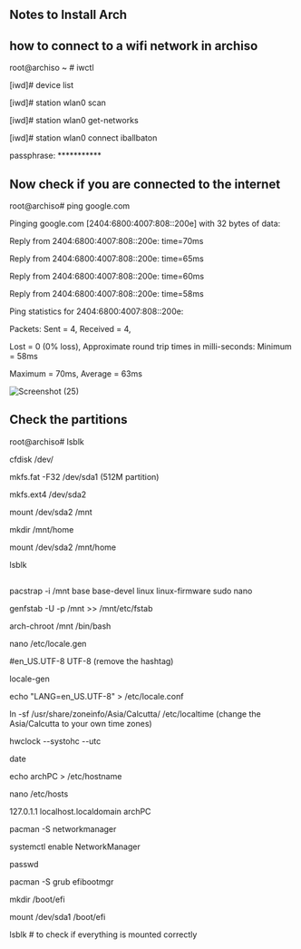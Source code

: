 ## Notes to Install Arch

## how to connect to a wifi network in archiso

root@archiso ~ # iwctl

[iwd]# device list

[iwd]# station wlan0 scan

[iwd]# station wlan0 get-networks

[iwd]# station wlan0 connect iballbaton

passphrase: ***********

## Now check if you are connected to the internet

root@archiso# ping google.com

Pinging google.com [2404:6800:4007:808::200e] with 32 bytes of data:

Reply from 2404:6800:4007:808::200e: time=70ms

Reply from 2404:6800:4007:808::200e: time=65ms

Reply from 2404:6800:4007:808::200e: time=60ms

Reply from 2404:6800:4007:808::200e: time=58ms

Ping statistics for 2404:6800:4007:808::200e: 

Packets: Sent = 4, Received = 4, 

Lost = 0 (0% loss), Approximate round trip times in milli-seconds: Minimum = 58ms

Maximum = 70ms, Average = 63ms

![Screenshot (25)](https://user-images.githubusercontent.com/102450738/164955813-d23ae0f5-43c9-4c78-a20f-c9382cf06f63.png)

## Check the partitions

root@archiso# lsblk

cfdisk /dev/

mkfs.fat -F32 /dev/sda1 (512M partition)

mkfs.ext4 /dev/sda2

mount /dev/sda2 /mnt

mkdir /mnt/home

mount /dev/sda2 /mnt/home

lsblk

## 

pacstrap -i /mnt base base-devel linux linux-firmware sudo nano

genfstab -U -p /mnt >> /mnt/etc/fstab

arch-chroot /mnt /bin/bash

nano /etc/locale.gen 

#en_US.UTF-8 UTF-8 (remove the hashtag)

locale-gen

echo "LANG=en_US.UTF-8" > /etc/locale.conf

ln -sf /usr/share/zoneinfo/Asia/Calcutta/ /etc/localtime (change the Asia/Calcutta to your own time zones)

hwclock --systohc --utc

date

echo archPC > /etc/hostname

nano /etc/hosts

127.0.1.1 localhost.localdomain archPC

pacman -S networkmanager

systemctl enable NetworkManager

passwd

pacman -S grub efibootmgr

mkdir /boot/efi

mount /dev/sda1 /boot/efi

lsblk # to check if everything is mounted correctly
